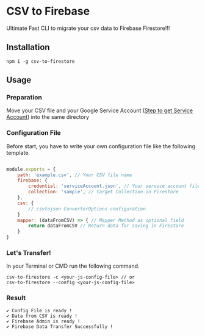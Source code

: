 # CSV to Firebase

Ultimate Fast CLI to migrate your csv data to Firebase Firestore!!!

## Installation

```
npm i -g csv-to-firestore
```

## Usage

### Preparation

Move your CSV file and your Google Service Account ([Step to get Service Account](https://cloud.google.com/docs/authentication/production)) into the same directory

### Configuration File

Before start, you have to write your own configuration file like the following template.

```js

module.exports = {
    path: 'example.csv', // Your CSV file name
    firebase: {
        credential: 'serviceAccount.json', // Your service account file name
        collection: 'sample', // target Collection in Firestore
    },
    csv: {
        // csvtojson ConverterOptions configuration
    }
    mapper: (dataFromCSV) => { // Mapper Method as optional field
        return dataFromCSV // Return data for saving in Firestore
    }
}
```

### Let's Transfer!

In your Terminal or CMD run the following command.

```
csv-to-firestore -c <your-js-config-file> // or
csv-to-firestore --config <your-js-config-file>
```

### Result

```
✔ Config File is ready !
✔ Data from CSV is ready !
✔ Firebase Admin is ready !
✔ Firebase Data Transfer Successfully !
```
